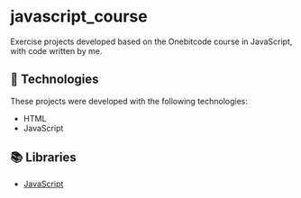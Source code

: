 # javascript_course
Exercise projects developed based on the Onebitcode course in JavaScript, with code written by me.

## 🚀 Technologies
These projects were developed with the following technologies:
* HTML
* JavaScript

## 📚 Libraries
* [JavaScript](https://devdocs.io/javascript/)
